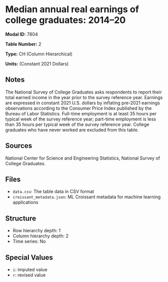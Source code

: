 # Median annual real earnings of college graduates: 2014–20

**Modal ID:** 7804

**Table Number:** 2

**Type:** CH (Column Hierarchical)

**Units:** (Constant 2021 Dollars)

## Notes

The National Survey of College Graduates asks respondents to report their total earned income in the year prior to the survey reference year. Earnings are expressed in constant 2021 U.S. dollars by inflating pre-2021 earnings observations according to the Consumer Price Index published by the Bureau of Labor Statistics. Full-time employment is at least 35 hours per typical week of the survey reference year; part-time employment is less than 35 hours per typical week of the survey reference year. College graduates who have never worked are excluded from this table.

## Sources

National Center for Science and Engineering Statistics, National Survey of College Graduates.

## Files

- `data.csv`: The table data in CSV format
- `croissant_metadata.json`: ML Croissant metadata for machine learning applications

## Structure

- Row hierarchy depth: 1
- Column hierarchy depth: 2
- Time series: No

## Special Values

- `i`: imputed value
- `r`: revised value
